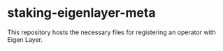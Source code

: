 # staking-eigenlayer-meta

This repository hosts the necessary files for registering an operator with Eigen Layer. 
